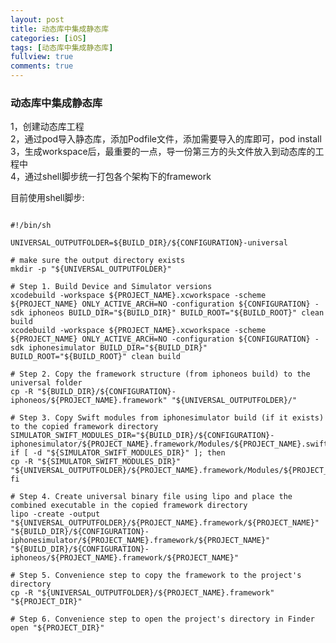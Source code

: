 ```yaml
---
layout: post
title: 动态库中集成静态库
categories: [iOS]
tags: [动态库中集成静态库]
fullview: true
comments: true
---
```


### 动态库中集成静态库
1，创建动态库工程<br>
2，通过pod导入静态库，添加Podfile文件，添加需要导入的库即可，pod install<br>
3，生成workspace后，最重要的一点，导一份第三方的头文件放入到动态库的工程中<br>
4，通过shell脚步统一打包各个架构下的framework<br>


目前使用shell脚步:
<pre><code>
#!/bin/sh

UNIVERSAL_OUTPUTFOLDER=${BUILD_DIR}/${CONFIGURATION}-universal

# make sure the output directory exists
mkdir -p "${UNIVERSAL_OUTPUTFOLDER}"

# Step 1. Build Device and Simulator versions
xcodebuild -workspace ${PROJECT_NAME}.xcworkspace -scheme ${PROJECT_NAME} ONLY_ACTIVE_ARCH=NO -configuration ${CONFIGURATION} -sdk iphoneos BUILD_DIR="${BUILD_DIR}" BUILD_ROOT="${BUILD_ROOT}" clean build
xcodebuild -workspace ${PROJECT_NAME}.xcworkspace -scheme ${PROJECT_NAME} ONLY_ACTIVE_ARCH=NO -configuration ${CONFIGURATION} -sdk iphonesimulator BUILD_DIR="${BUILD_DIR}" BUILD_ROOT="${BUILD_ROOT}" clean build

# Step 2. Copy the framework structure (from iphoneos build) to the universal folder
cp -R "${BUILD_DIR}/${CONFIGURATION}-iphoneos/${PROJECT_NAME}.framework" "${UNIVERSAL_OUTPUTFOLDER}/"

# Step 3. Copy Swift modules from iphonesimulator build (if it exists) to the copied framework directory
SIMULATOR_SWIFT_MODULES_DIR="${BUILD_DIR}/${CONFIGURATION}-iphonesimulator/${PROJECT_NAME}.framework/Modules/${PROJECT_NAME}.swiftmodule/."
if [ -d "${SIMULATOR_SWIFT_MODULES_DIR}" ]; then
cp -R "${SIMULATOR_SWIFT_MODULES_DIR}" "${UNIVERSAL_OUTPUTFOLDER}/${PROJECT_NAME}.framework/Modules/${PROJECT_NAME}.swiftmodule"
fi

# Step 4. Create universal binary file using lipo and place the combined executable in the copied framework directory
lipo -create -output "${UNIVERSAL_OUTPUTFOLDER}/${PROJECT_NAME}.framework/${PROJECT_NAME}" "${BUILD_DIR}/${CONFIGURATION}-iphonesimulator/${PROJECT_NAME}.framework/${PROJECT_NAME}" "${BUILD_DIR}/${CONFIGURATION}-iphoneos/${PROJECT_NAME}.framework/${PROJECT_NAME}"

# Step 5. Convenience step to copy the framework to the project's directory
cp -R "${UNIVERSAL_OUTPUTFOLDER}/${PROJECT_NAME}.framework" "${PROJECT_DIR}"

# Step 6. Convenience step to open the project's directory in Finder
open "${PROJECT_DIR}"
</code></pre>



